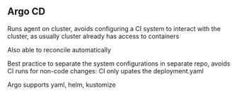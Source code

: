 ## Argo CD

Runs agent on cluster, avoids configuring a CI system to interact with the cluster, as usually cluster already has access to containers

Also able to reconcile automatically

Best practice to separate the system configurations in separate repo, avoids CI runs for non-code changes:  CI only upates the deployment.yaml

Argo supports yaml, helm, kustomize

